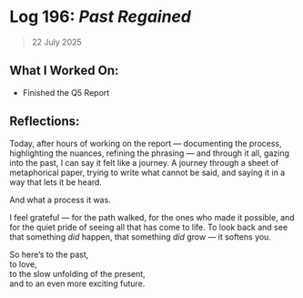 # Log 196: _Past Regained_

> 22 July 2025

## What I Worked On:

- Finished the Q5 Report

## Reflections:

Today, after hours of working on the report — documenting the process,
highlighting the nuances, refining the phrasing — and through it all, gazing
into the past, I can say it felt like a journey. A journey through a sheet of
metaphorical paper, trying to write what cannot be said, and saying it in a way
that lets it be heard.

And what a process it was.

I feel grateful — for the path walked, for the ones who made it possible, and
for the quiet pride of seeing all that has come to life. To look back and see
that something _did_ happen, that something _did_ grow — it softens you.

So here’s to the past,  
to love,  
to the slow unfolding of the present,  
and to an even more exciting future.
